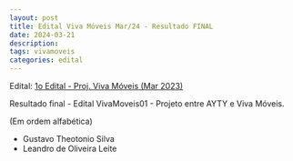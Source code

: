 ```yaml
---
layout: post
title: Edital Viva Móveis Mar/24 - Resultado FINAL
date: 2024-03-21
description: 
tags: vivamoveis
categories: edital
---
```


Edital: [1o Edital - Proj. Viva Móveis (Mar 2023)](/editais/2024-03-10-vivamoveis-edital1/)

Resultado final - Edital VivaMoveis01 - Projeto entre AYTY e Viva Móveis.

(Em ordem alfabética)

- Gustavo Theotonio Silva
- Leandro de Oliveira Leite
